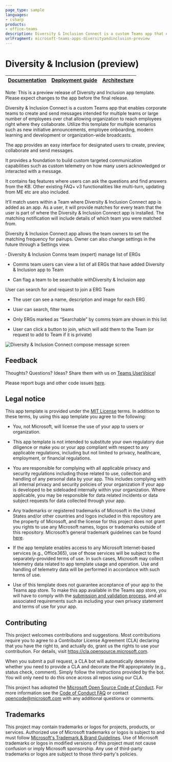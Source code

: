 ```yaml
---
page_type: sample
languages:
- csharp
products:
- office-teams
description: Diversity & Inclusion Connect is a custom Teams app that enables corporate teams to create and send messages intended for multiple teams or large number of employees over chat allowing organization to reach employees.
urlFragment: microsoft-teams-apps-diversityandinclusion-preview
---
```


# Diversity & Inclusion (preview)

| [Documentation](https://github.com/OfficeDev/microsoft-teams-apps-diversityandinclusion-preview-/wiki) | [Deployment guide](https://github.com/OfficeDev/microsoft-teams-apps-diversityandinclusion-preview-/wiki/Deployment-guide) | [Architecture](https://github.com/OfficeDev/microsoft-teams-apps-diversityandinclusion-preview-/wiki/Solution-overview) |
| ---- | ---- | ---- |

Note: This is a preview release of Diversity and Inclusion app template. Please expect changes to the app before the final release.

Diversity & Inclusion Connect is a custom Teams app that enables corporate teams to create and send messages intended for multiple teams or large number of employees over chat allowing organization to reach employees right where they collaborate. Utilize this template for multiple scenarios such as new initiative announcements, employee onboarding, modern learning and development or organization-wide broadcasts.  

The app provides an easy interface for designated users to create, preview, collaborate and send messages.

It provides a foundation to build custom targeted communication capabilities such as custom telemetry on how many users acknowledged or interacted with a message.

It contains faq features where users can ask the questions and find answers from the KB. Other existing FAQ+ v3 functionalities like multi-turn, updating from ME etc are also included.

It’ll match users within a Team where Diversity & Inclusion Connect app is added as an app. As a user, it will provide matches for every team that the user is part of where the Diversity & Inclusion Connect app is installed. The matching notification will include details of which team you were matched from.

Diversity & Inclusion Connect app allows the team owners to set the matching frequency for pairups. Owner can also change settings in the future through a Settings view.

· Diversity & Inclusion Conms team (expert) manage list of ERGs

* Comms team users can view a list of all ERGs that have added Diversity & Inclusion app to Team

* Can flag a team to be searchable withDiversity & Inclusion app

User can search for and request to join a ERG Team

* The user can see a name, description and image for each ERG

* User can search, filter teams

* Only ERGs marked as “Searchable” by comms team are shown in this list

* User can click a button to join, which will add them to the Team (or request to add to Team if it is private)

![Diversity & Inclusion Connect compose message screen](images/Diversity&InclusionConnectCompose.png)

## Feedback

Thoughts? Questions? Ideas? Share them with us on [Teams UserVoice](https://microsoftteams.uservoice.com/forums/555103-public)!

Please report bugs and other code issues [here](https://github.com/OfficeDev/microsoft-teams-apps-diversityandinclusion-preview-/issues/new).

## Legal notice

This app template is provided under the [MIT License](https://github.com/OfficeDev/microsoft-teams-apps-diversityandinclusion-preview-/blob/master/LICENSE) terms.  In addition to these terms, by using this app template you agree to the following:

- You, not Microsoft, will license the use of your app to users or organization. 

- This app template is not intended to substitute your own regulatory due diligence or make you or your app compliant with respect to any applicable regulations, including but not limited to privacy, healthcare, employment, or financial regulations.

- You are responsible for complying with all applicable privacy and security regulations including those related to use, collection and handling of any personal data by your app. This includes complying with all internal privacy and security policies of your organization if your app is developed to be sideloaded internally within your organization. Where applicable, you may be responsible for data related incidents or data subject requests for data collected through your app.

- Any trademarks or registered trademarks of Microsoft in the United States and/or other countries and logos included in this repository are the property of Microsoft, and the license for this project does not grant you rights to use any Microsoft names, logos or trademarks outside of this repository. Microsoft’s general trademark guidelines can be found [here](https://www.microsoft.com/en-us/legal/intellectualproperty/trademarks/usage/general.aspx).

- If the app template enables access to any Microsoft Internet-based services (e.g., Office365), use of those services will be subject to the separately-provided terms of use. In such cases, Microsoft may collect telemetry data related to app template usage and operation. Use and handling of telemetry data will be performed in accordance with such terms of use.

- Use of this template does not guarantee acceptance of your app to the Teams app store. To make this app available in the Teams app store, you will have to comply with the [submission and validation process](https://docs.microsoft.com/en-us/microsoftteams/platform/concepts/deploy-and-publish/appsource/publish), and all associated requirements such as including your own privacy statement and terms of use for your app.

## Contributing

This project welcomes contributions and suggestions.  Most contributions require you to agree to a
Contributor License Agreement (CLA) declaring that you have the right to, and actually do, grant us
the rights to use your contribution. For details, visit https://cla.opensource.microsoft.com.

When you submit a pull request, a CLA bot will automatically determine whether you need to provide
a CLA and decorate the PR appropriately (e.g., status check, comment). Simply follow the instructions
provided by the bot. You will only need to do this once across all repos using our CLA.

This project has adopted the [Microsoft Open Source Code of Conduct](https://opensource.microsoft.com/codeofconduct/).
For more information see the [Code of Conduct FAQ](https://opensource.microsoft.com/codeofconduct/faq/) or
contact [opencode@microsoft.com](mailto:opencode@microsoft.com) with any additional questions or comments.

## Trademarks

This project may contain trademarks or logos for projects, products, or services. Authorized use of Microsoft 
trademarks or logos is subject to and must follow 
[Microsoft's Trademark & Brand Guidelines](https://www.microsoft.com/en-us/legal/intellectualproperty/trademarks/usage/general).
Use of Microsoft trademarks or logos in modified versions of this project must not cause confusion or imply Microsoft sponsorship.
Any use of third-party trademarks or logos are subject to those third-party's policies.
